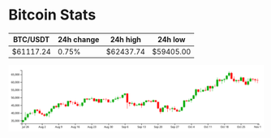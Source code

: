 # Bitcoin Stats

BTC/USDT|24h change|24h high|24h low|
|---|---|---|---|
|$61117.24|0.75%|$62437.74|$59405.00|

<img src="./chart.svg">
